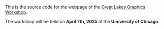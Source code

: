 This is the source code for the webpage of the [Great Lakes Graphics Workshop](https://threedle.github.io/great-lakes-graphics/).

The workshop will be held on **April 7th, 2025** at the **Uiniversity of Chicago**.